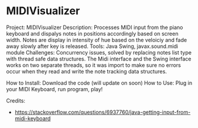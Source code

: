 # MIDIVisualizer
Project: MIDIVisualizer
Description: Processes MIDI input from the piano keyboard and dispalys notes in positions accordingly based on screen width. Notes are display in intensity of hue based on the veloiciy and fade away slowly after key is released.
Tools: Java Swing, javax.sound.midi module
Challenges: Concurrency issues, solved by replacing notes list type with thread safe data structures. The Midi interface and the Swing interface works on two separate threads, so it was import to make sure no errors occur when they read and write the note tracking data structures.

How to Install: Download the code (will update on soon)
How to Use: Plug in your MIDI Keyboard, run program, play!

Credits: 
- https://stackoverflow.com/questions/6937760/java-getting-input-from-midi-keyboard
